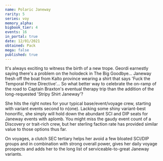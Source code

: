 ```yaml
---
name: Polaric Janeway
rarity: 5
series: voy
memory_alpha:
bigbook_tier: 4
events: 16
in_portal: true
date: 12/01/2021
obtained: Pack
mega: false
published: true
---
```


It's always exciting to witness the birth of a new trope. Geordi earnestly saying there's a problem on the holodeck in The Big Goodbye... Janeway fresh off the boat from Kalto province wearing a shirt that says 'Fuck the Temporal Prime Directive'... So what better way to celebrate the on-ramp of the road to Captain Braxton's eventual therapy trip than the addition of the long-requested 'Stripy Shirt Janeway'?

She hits the right notes for your typical base/event/voyage crew, starting with variant events second to n(one). Lacking some shiny variant-best honorific, she simply will hold down the abundant SCI and DIP seats for Janeway events with aplomb. You might miss the gaudy event count of a Discovery or trait-rich crew, but her sterling faction rate has provided similar value to those options thus far.

On voyages, a clutch SEC tertiary helps her avoid a few bloated SCI/DIP groups and in combination with strong overall power, gives her daily voyage prospects and adds her to the long list of serviceable-to-great Janeway variants.
